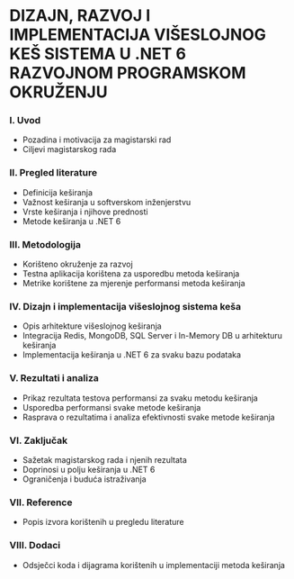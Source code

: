 # DIZAJN, RAZVOJ I IMPLEMENTACIJA VIŠESLOJNOG KEŠ SISTEMA U .NET 6 RAZVOJNOM PROGRAMSKOM OKRUŽENJU


### I. Uvod
- Pozadina i motivacija za magistarski rad
- Ciljevi magistarskog rada
### II. Pregled literature
- Definicija keširanja
- Važnost keširanja u softverskom inženjerstvu
- Vrste keširanja i njihove prednosti
- Metode keširanja u .NET 6
### III. Metodologija
- Korišteno okruženje za razvoj
- Testna aplikacija korištena za usporedbu metoda keširanja
- Metrike korištene za mjerenje performansi metoda keširanja
### IV. Dizajn i implementacija višeslojnog sistema keša
- Opis arhitekture višeslojnog keširanja
- Integracija Redis, MongoDB, SQL Server i In-Memory DB u arhitekturu keširanja
- Implementacija keširanja u .NET 6 za svaku bazu podataka
### V. Rezultati i analiza
- Prikaz rezultata testova performansi za svaku metodu keširanja
- Usporedba performansi svake metode keširanja
- Rasprava o rezultatima i analiza efektivnosti svake metode keširanja
### VI. Zaključak
- Sažetak magistarskog rada i njenih rezultata
- Doprinosi u polju keširanja u .NET 6
- Ograničenja i buduća istraživanja
### VII. Reference
- Popis izvora korištenih u pregledu literature
### VIII. Dodaci
- Odsječci koda i dijagrama korištenih u implementaciji metoda keširanja
